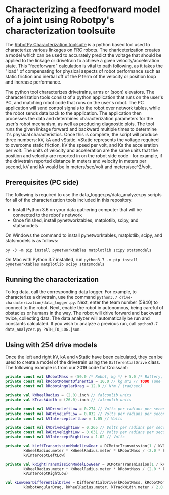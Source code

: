 # Characterizing a feedforward model of a joint using Robotpy's characterization toolsuite

The [RobotPy Characterization toolsuite](https://github.com/robotpy/robot-characterization/) is a python based tool used to characterize various linkages on FRC robots. The chariceterization creates a model which can be used to accurately predict the voltage that should be applied to the linkage or drivetrain to achieve a given velocity/acceleration state. This "feedforward" calculation is vital to path following, as it takes the "load" of compensating for physical aspects of robot performance such as static friction and inertial off of the P term of the velocity or position loop and increase performance.

The python tool characterizes drivetrains, arms or (soon) elevators. The characterization tools consist of a python application that runs on the user's PC, and matching robot code that runs on the user's robot. The PC application will send control signals to the robot over network tables, while the robot sends data back to the application. The application then processes the data and determines characterization parameters for the user's robot mechanism, as well as producing diagnostic plots. The tool runs the given linkage forward and backward multiple times to determine it's physical characteristics. Once this is complete, the script will produce three numbers: kV, kA and vStatic. vStatic represents the voltage required to overcome static friction, kV the speed per volt, and Ka the acceleration per volt. The units of velocity and acceleration are the same units that the position and velocity are reported in on the robot side code - for example, if the drivetrain reported distance in meters and velocity in meters per second, kV and kA would be in meters/sec/volt and meters/sec^2/volt.

## Prerequisites (PC side)

The following is required to use the data_logger.py/data_analyzer.py scripts for all of the characterization tools included in this repository:
- Install Python 3.6 on your data gathering computer that will be connected to the robot's network
- Once finished, install pynetworktables, matplotlib, scipy, and statsmodels

On Windows the command to install pynetworktables, matplotlib, scipy, and statsmodels is as follows:

```py -3 -m pip install pynetworktables matplotlib scipy statsmodels```

On Mac with Python 3.7 installed, run 
```python3.7 -m pip install pynetworktables matplotlib scipy statsmodels```

## Running the characterization

To log data, call the corresponding data logger. For example, to characterize a drivetrain, use the command `python3.7 drive-characterization/data_logger.py`. Next, enter the team number (5940) to connect to the robot. Next, enable the robot in autonomous, being careful of obstacles or humans in the way. The robot will drive forward and backward twice, collecting data. The data analyzer will automatically be run and constants calculated. If you wish to analyze a previous run, call `python3.7 data_analyzer.py PATH_TO_LOG.json`. 

## Using with 254 drive models

Once the left and right kV, kA and vStatic have been calculated, they can be used to create a model of the drivetrain using the `DifferentialDrive` class. The following example is from our 2019 code for Croissant:

```Kotlin
private const val kRobotMass = (50.0 /* Robot, kg */ + 5.0 /* Battery, kg */ + 2.0 /* Bumpers, kg */).toDouble()
private const val kRobotMomentOfInertia = 10.0 // kg m^2 // TODO Tune
private const val kRobotAngularDrag = 12.0 // N*m / (rad/sec)

private val kWheelRadius = (2.0).inch // falconlib units
private val kTrackWidth = (26.0).inch // falconlib units

private const val kVDriveLeftLow = 0.274 // Volts per radians per second
private const val kADriveLeftLow = 0.032 // Volts per radians per second per second
private const val kVInterceptLeftLow = 1.05 // Volts

private const val kVDriveRightLow = 0.265 // Volts per radians per second
private const val kADriveRightLow = 0.031 // Volts per radians per second per second
private const val kVInterceptRightLow = 1.02 // Volts

private val kLeftTransmissionModelLowGear = DCMotorTransmission(1 / kVDriveLeftLow,
        kWheelRadius.meter * kWheelRadius.meter * kRobotMass / (2.0 * kADriveLeftLow),
        kVInterceptLeftLow)

private val kRightTransmissionModelLowGear = DCMotorTransmission(1 / kVDriveRightLow,
        kWheelRadius.meter * kWheelRadius.meter * kRobotMass / (2.0 * kADriveRightLow),
        kVInterceptRightLow)

val kLowGearDifferentialDrive = DifferentialDrive(kRobotMass, kRobotMomentOfInertia,
        kRobotAngularDrag, kWheelRadius.meter, kTrackWidth.meter / 2.0, kLeftTransmissionModelLowGear, kRightTransmissionModelLowGear)
```
